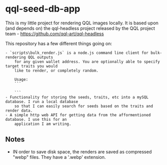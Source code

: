 # qql-seed-db-app

This is my little project for rendering QQL images locally. It is based upon (and depends on) the 
qql-headless project released by the QQL project team - https://github.com/qql-art/qql-headless

This repository has a few different things going on:

    - `scripts\bulk_render.js` is a node.js command line client for bulk-rendering QQL outputs
        for any given wallet address. You are optionally able to specify target traits you would
        like to render, or completely random.

        Usage:
        ```

        ```
    - Functionality for storing the seeds, traits, etc into a mySQL database. I run a local database 
        so that I can easily search for seeds based on the traits and render data.
    - A simple http web API for getting data from the afformentioned database. I use this for an 
        application I am writing.
    

## Notes
* IN order to save disk space, the renders are saved as compressed "webp" files.  They have a '.webp' extension.